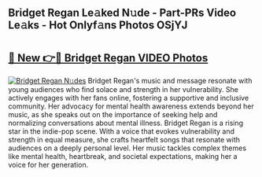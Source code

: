 ## Bridget Regan Le𝚊ked N𝚞de - Part-PRs Video Le𝚊ks - Hot Onlyf𝚊ns Photos OSjYJ

# <h2><a href="http://ab67761.deff.icu/?id=Bridget+Regan">🔗 New 👉🔴 Bridget Regan VIDEO Photos</a></h2>

[![Bridget Regan N𝚞des](https://i.imgur.com/rIISA9y.gif)](http://ab67761.deff.icu/?id=Bridget+Regan)
Bridget Regan's music and message resonate with young audiences who find solace and strength in her vulnerability. She actively engages with her fans online, fostering a supportive and inclusive community. Her advocacy for mental health awareness extends beyond her music, as she speaks out on the importance of seeking help and normalizing conversations about mental illness. Bridget Regan is a rising star in the indie-pop scene. With a voice that evokes vulnerability and strength in equal measure, she crafts heartfelt songs that resonate with audiences on a deeply personal level. Her music tackles complex themes like mental health, heartbreak, and societal expectations, making her a voice for her generation.
